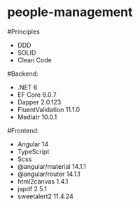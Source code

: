 # people-management

#Principles
- DDD
- SOLID
- Clean Code

#Backend: 
- .NET 6
- EF Core 6.0.7
- Dapper 2.0.123
- FluentValidation 11.1.0
- Mediatr 10.0.1

#Frontend:
- Angular 14
- TypeScript 
- Scss
- @angular/material 14.1.1
- @angular/router 14.1.1
- html2canvas 1.4.1
- jspdf 2.5.1
- sweetalert2 11.4.24


